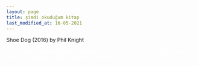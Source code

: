 ```yaml
---
layout: page
title: şimdi okuduğum kitap
last_modified_at: 16-05-2021
---
```


Shoe Dog (2016) by Phil Knight

<span style="color: white">Lorem ipsum dolor sit amet, consectetur adipiscing elit. Sed sagittis cursus erat quis tempus. Fusce semper eu eros in tristique.</span>
